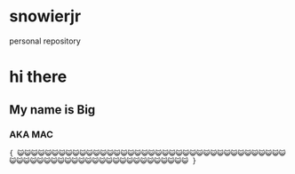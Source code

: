 # snowierjr
personal repository
# hi there
## My name is Big
### AKA MAC
```
{ 😺😺😺😺😺😺😺😺😺😺😺😺😺😺😺😺😺😺😺😺😺😺😺😺😺😺😺😺😺😺😺😺😺😺😺😺😺😺😺😺😺😺😺😺😺😺😺😺😺😺😺😺😺😺😺😺😺😺😺😺😺😺😺😺😺 }
```
